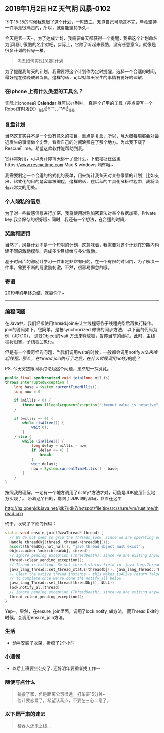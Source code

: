 ## 2019年1月2日 HZ 天气阴  风暴-0102

下午15:25的时候我想起了这个计划，一时热血，知道自己可能做不完，毕竟坚持一件事是很痛苦的，所以，就看能坚持多久~

今天是第一天~，为了达成计划，我需要每天都获得一个提醒，我把这个计划命名为[风暴],  很酷的名字对吧，实际上，它除了听起来很酷，没有任意意义。就像是很多计划的代号一样。


> 考虑如何实现[风暴]计划

为了提醒我每天的计划，我需要将这个计划作为定时提醒，选择一个合适的时间，最好是在傍晚或者凌晨，这样的话，可以对每天发生的事情有更好的理解。


### 在Iphone 上有什么类型的工具么？

实际上Iphone的 **Calendar** 就可以办到啦。  真是个好用的工具（差点要写一个Robot定时发送）؏؏☝ᖗ乛◡乛ᖘ☝؏؏


### 复盘计划

当然这其实并不是一个没有意义的项目，重点是复盘，所以，我大概每周都会对最近发生的事情做个复盘，看看自己的时间浪费在了那个地方。为此我下载了RescueT	ime。希望这款软件能帮助到我。

它非常好用，可以统计你每天都干了些什么，下载地址在这里https://www.rescuetime.com Mac & windows 均有哦~

我需要制定一个合适的格式化的表单，用来统计我每天对某些事情的计划，比如支出。格式化的目的是容易被编程，这样的话，在后续的工具化分析过程中，我将会有非常大的用处。


### 个人隐私的信息
为了对一些敏感信息进行加密，我将使用对称加密算法对某个数据加密，Private key 我会保存的很好哦~ 同时，我还有一个想法，在合适的时间，


### 奖励和惩罚

当然了，风暴计划不是一个短期的计划，这意味着，我需要对这个计划在短期内构建不同的激励模型。完成多少目标给与多少激励。 

基于时间片的激励对学习一件事是非常有用的，在一个有限的时间内，为了解决一件事，需要不断的用激励刺激，不然，很容易懈怠的哦。 


### 寄语

2019年的年终总结，就靠你了~


----- 


### 编程问题

在Java中，我们经常使用thread.join来让主线程等待子线程完毕后再执行操作。  join的源码如下，很简单，是被synchronized 修饰的同步方法。 以下面的代码为例（JDK10），
通过Object的wait 方法来释放锁，暂停当前的线程。此时，主线程将阻塞，子线程会执行。

但是有一个很奇怪的问题，当我们调用wait的时候，一般都会调用notify*方法来唤起线程。那么，在thread.join执行了之后，在什么时候调用notify*的呢？ 

PS. 今天突然跟同事讨论起这个问题，忽然想一探究竟。


``` java
public final synchronized void join(long millis)
throws InterruptedException {
    long base = System.currentTimeMillis();
    long now = 0;

    if (millis < 0) {
        throw new IllegalArgumentException("timeout value is negative");
    }

    if (millis == 0) {
        while (isAlive()) {
            wait(0);
        }
    } else {
        while (isAlive()) {
            long delay = millis - now;
            if (delay <= 0) {
                break;
            }
            wait(delay);
            now = System.currentTimeMillis() - base;
        }
    }
}
```

按照我的理解，一定有一个地方调用了notify*方法才对，可能是JDK底层什么地方实现了。 带着这个目的，翻阅了JDK10的源码，位置在这里

http://hg.openjdk.java.net/jdk7/jdk7/hotspot/file/tip/src/share/vm/runtime/thread.cpp


终于，发现了下面的代码：

``` c++
static void ensure_join(JavaThread* thread) {
  // We do not need to grap the Threads_lock, since we are operating on ourself.
  Handle threadObj(thread, thread->threadObj());
  assert(threadObj.not_null(), "java thread object must exist");
  ObjectLocker lock(threadObj, thread);
  // Ignore pending exception (ThreadDeath), since we are exiting anyway
  thread->clear_pending_exception();
  // Thread is exiting. So set thread_status field in  java.lang.Thread class to TERMINATED.
  java_lang_Thread::set_thread_status(threadObj(), java_lang_Thread::TERMINATED);
  // Clear the native thread instance - this makes isAlive return false and allows the join()
  // to complete once we've done the notify_all below
  java_lang_Thread::set_thread(threadObj(), NULL);
  lock.notify_all(thread);
  // Ignore pending exception (ThreadDeath), since we are exiting anyway
  thread->clear_pending_exception();
}

```
Yep~，果然，在ensure_join里面，调用了lock.notify_all方法。 而Thread Exit的时候，会调用ensure_join方法。 


###  生活
- 动手安装了衣架，折腾了2个小时

### 小遗憾
-  以后上班要坐公交了. 还好明年要重新找工作-_-_ 
 
### 随便写点什么
> 新搬了家，但是距离公司很远，打车要15分钟~  
> 估计要恋爱了，希望认真点，不要在三心二意了。

### 以下是严肃的速记

> 机器人还未上线...




















